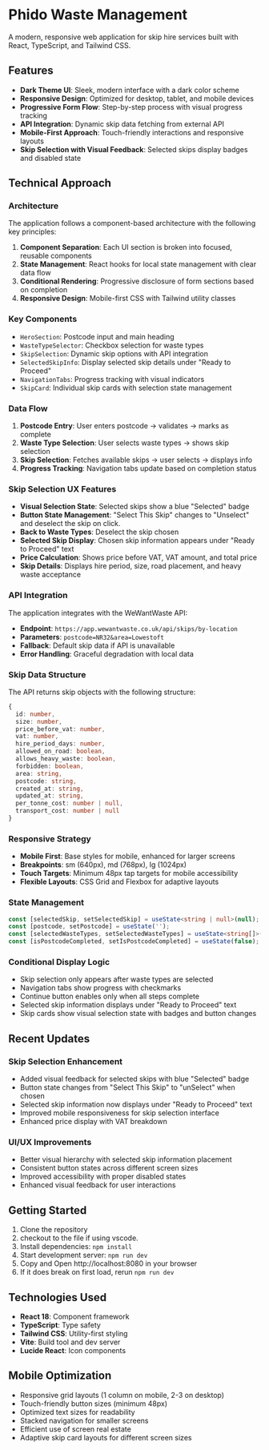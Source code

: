 
# Phido Waste Management

A modern, responsive web application for skip hire services built with React, TypeScript, and Tailwind CSS.

## Features

- **Dark Theme UI**: Sleek, modern interface with a dark color scheme
- **Responsive Design**: Optimized for desktop, tablet, and mobile devices
- **Progressive Form Flow**: Step-by-step process with visual progress tracking
- **API Integration**: Dynamic skip data fetching from external API
- **Mobile-First Approach**: Touch-friendly interactions and responsive layouts
- **Skip Selection with Visual Feedback**: Selected skips display badges and disabled state

## Technical Approach

### Architecture

The application follows a component-based architecture with the following key principles:

1. **Component Separation**: Each UI section is broken into focused, reusable components
2. **State Management**: React hooks for local state management with clear data flow
3. **Conditional Rendering**: Progressive disclosure of form sections based on completion
4. **Responsive Design**: Mobile-first CSS with Tailwind utility classes

### Key Components

- `HeroSection`: Postcode input and main heading
- `WasteTypeSelector`: Checkbox selection for waste types
- `SkipSelection`: Dynamic skip options with API integration
- `SelectedSkipInfo`: Display selected skip details under "Ready to Proceed"
- `NavigationTabs`: Progress tracking with visual indicators
- `SkipCard`: Individual skip cards with selection state management

### Data Flow

1. **Postcode Entry**: User enters postcode → validates → marks as complete
2. **Waste Type Selection**: User selects waste types → shows skip selection
3. **Skip Selection**: Fetches available skips → user selects → displays info
4. **Progress Tracking**: Navigation tabs update based on completion status

### Skip Selection UX Features

- **Visual Selection State**: Selected skips show a blue "Selected" badge
- **Button State Management**: "Select This Skip" changes to "Unselect" and deselect the skip on click.
- **Back to Waste Types**: Deselect the skip chosen
- **Selected Skip Display**: Chosen skip information appears under "Ready to Proceed" text
- **Price Calculation**: Shows price before VAT, VAT amount, and total price
- **Skip Details**: Displays hire period, size, road placement, and heavy waste acceptance

### API Integration

The application integrates with the WeWantWaste API:
- **Endpoint**: `https://app.wewantwaste.co.uk/api/skips/by-location`
- **Parameters**: `postcode=NR32&area=Lowestoft`
- **Fallback**: Default skip data if API is unavailable
- **Error Handling**: Graceful degradation with local data

### Skip Data Structure

The API returns skip objects with the following structure:
```typescript
{
  id: number,
  size: number,
  price_before_vat: number,
  vat: number,
  hire_period_days: number,
  allowed_on_road: boolean,
  allows_heavy_waste: boolean,
  forbidden: boolean,
  area: string,
  postcode: string,
  created_at: string,
  updated_at: string,
  per_tonne_cost: number | null,
  transport_cost: number | null
}
```

### Responsive Strategy

- **Mobile First**: Base styles for mobile, enhanced for larger screens
- **Breakpoints**: sm (640px), md (768px), lg (1024px)
- **Touch Targets**: Minimum 48px tap targets for mobile accessibility
- **Flexible Layouts**: CSS Grid and Flexbox for adaptive layouts

### State Management

```typescript
const [selectedSkip, setSelectedSkip] = useState<string | null>(null);
const [postcode, setPostcode] = useState('');
const [selectedWasteTypes, setSelectedWasteTypes] = useState<string[]>([]);
const [isPostcodeCompleted, setIsPostcodeCompleted] = useState(false);
```

### Conditional Display Logic

- Skip selection only appears after waste types are selected
- Navigation tabs show progress with checkmarks
- Continue button enables only when all steps complete
- Selected skip information displays under "Ready to Proceed" text
- Skip cards show visual selection state with badges and button changes

## Recent Updates

### Skip Selection Enhancement
- Added visual feedback for selected skips with blue "Selected" badge
- Button state changes from "Select This Skip" to "unSelect" when chosen
- Selected skip information now displays under "Ready to Proceed" text
- Improved mobile responsiveness for skip selection interface
- Enhanced price display with VAT breakdown

### UI/UX Improvements
- Better visual hierarchy with selected skip information placement
- Consistent button states across different screen sizes
- Improved accessibility with proper disabled states
- Enhanced visual feedback for user interactions

## Getting Started

1. Clone the repository
2. checkout to the file if using vscode.
3. Install dependencies: `npm install`
4. Start development server: `npm run dev`
5. Copy and Open http://localhost:8080 in your browser
6. If it does break on first load, rerun `npm run dev`

## Technologies Used

- **React 18**: Component framework
- **TypeScript**: Type safety
- **Tailwind CSS**: Utility-first styling
- **Vite**: Build tool and dev server
- **Lucide React**: Icon components

## Mobile Optimization

- Responsive grid layouts (1 column on mobile, 2-3 on desktop)
- Touch-friendly button sizes (minimum 48px)
- Optimized text sizes for readability
- Stacked navigation for smaller screens
- Efficient use of screen real estate
- Adaptive skip card layouts for different screen sizes

